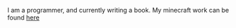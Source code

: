 <!-- #######  YAY, I AM THE SOURCE EDITOR! #########-->
I am a programmer, and currently writing a book. My minecraft work can be found [here](https://www.curseforge.com/members/icedchaiarts/projects)
